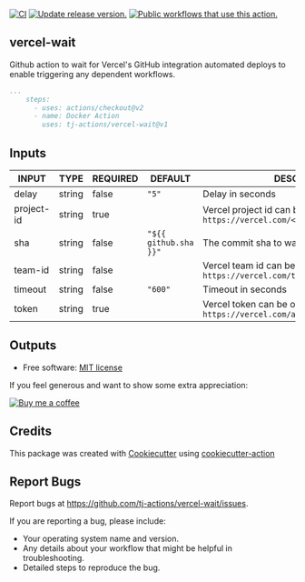 [![CI](https://github.com/tj-actions/vercel-wait/workflows/CI/badge.svg)](https://github.com/tj-actions/vercel-wait/actions?query=workflow%3ACI)
[![Update release version.](https://github.com/tj-actions/vercel-wait/workflows/Update%20release%20version./badge.svg)](https://github.com/tj-actions/vercel-wait/actions?query=workflow%3A%22Update+release+version.%22)
[![Public workflows that use this action.](https://img.shields.io/endpoint?url=https%3A%2F%2Fused-by.vercel.app%2Fapi%2Fgithub-actions%2Fused-by%3Faction%3Dtj-actions%2Fvercel-wait%26badge%3Dtrue)](https://github.com/search?o=desc\&q=tj-actions+vercel-wait+path%3A.github%2Fworkflows+language%3AYAML\&s=\&type=Code)

## vercel-wait

Github action to wait for Vercel's GitHub integration automated deploys to enable triggering any dependent workflows.

```yaml
...
    steps:
      - uses: actions/checkout@v2
      - name: Docker Action
        uses: tj-actions/vercel-wait@v1
```

## Inputs

<!-- AUTO-DOC-INPUT:START - Do not remove or modify this section -->

|   INPUT    |  TYPE  | REQUIRED |        DEFAULT        |                                       DESCRIPTION                                        |
|------------|--------|----------|-----------------------|------------------------------------------------------------------------------------------|
|   delay    | string |  false   |         `"5"`         |                                     Delay in seconds                                     |
| project-id | string |   true   |                       | Vercel project id can be obtained from<br>`https://vercel.com/<team>/<project>/settings` |
|    sha     | string |  false   | `"${{ github.sha }}"` |                                The commit sha to wait for                                |
|  team-id   | string |  false   |                       |    Vercel team id can be obtained from<br>`https://vercel.com/teams/<team>/settings`     |
|  timeout   | string |  false   |        `"600"`        |                                    Timeout in seconds                                    |
|   token    | string |   true   |                       |        Vercel token can be obtained from `https://vercel.com/account/tokens`<br>         |

<!-- AUTO-DOC-INPUT:END -->

## Outputs

*   Free software: [MIT license](LICENSE)

If you feel generous and want to show some extra appreciation:

[![Buy me a coffee][buymeacoffee-shield]][buymeacoffee]

[buymeacoffee]: https://www.buymeacoffee.com/jackton1

[buymeacoffee-shield]: https://www.buymeacoffee.com/assets/img/custom_images/orange_img.png

## Credits

This package was created with [Cookiecutter](https://github.com/cookiecutter/cookiecutter) using [cookiecutter-action](https://github.com/tj-actions/cookiecutter-action)

## Report Bugs

Report bugs at https://github.com/tj-actions/vercel-wait/issues.

If you are reporting a bug, please include:

*   Your operating system name and version.
*   Any details about your workflow that might be helpful in troubleshooting.
*   Detailed steps to reproduce the bug.
